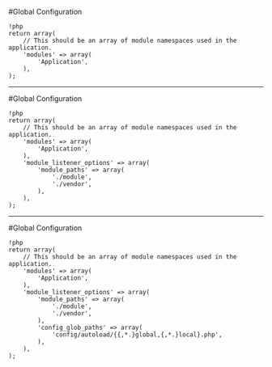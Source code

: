 #Global Configuration



	!php
	return array(
	    // This should be an array of module namespaces used in the application.
	    'modules' => array(
	        'Application',
	    ),
	);

---

#Global Configuration



	!php
	return array(
	    // This should be an array of module namespaces used in the application.
	    'modules' => array(
	        'Application',
	    ),
	    'module_listener_options' => array(
	        'module_paths' => array(
	            './module',
	            './vendor',
	        ),
	    ),
	);

---

#Global Configuration



	!php
	return array(
	    // This should be an array of module namespaces used in the application.
	    'modules' => array(
	        'Application',
	    ),
	    'module_listener_options' => array(
	        'module_paths' => array(
	            './module',
	            './vendor',
	        ),
	        'config_glob_paths' => array(
	            'config/autoload/{{,*.}global,{,*.}local}.php',
	        ),
	    ),
	);

